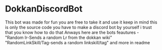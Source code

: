 # DokkanDiscordBot
This bot was made for fun you are free to take it and use it keep in mind this is only the source code you have to make a discord bot by yourself i trust that you know how to do that Anways here are the bots feautures - "Random lr-Sends a random Lr from the dokkan wiki" "RandomLinkSkill/Tag-sends a random linkskill/tag" and more in readme
